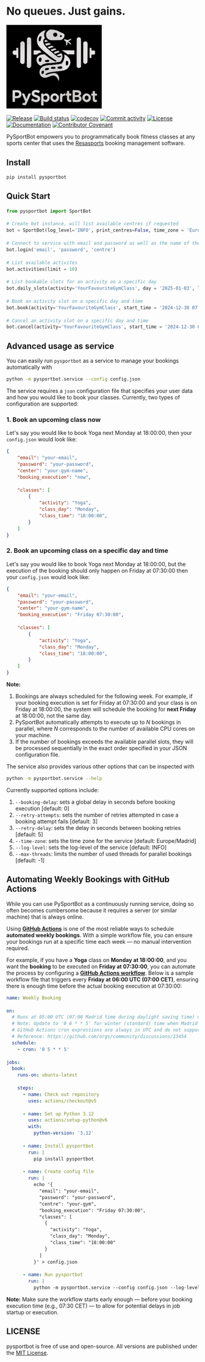 # No queues. Just gains.

<img src=https://github.com/jbeirer/resasports-bot/raw/main/docs/logo.png alt="Logo" width="250">


[![Release](https://img.shields.io/github/v/release/jbeirer/resasports-bot)](https://github.com/jbeirer/resasports-bot/releases)
[![Build status](https://img.shields.io/github/actions/workflow/status/jbeirer/resasports-bot/main.yml?branch=main)](https://github.com/jbeirer/resasports-bot/actions/workflows/main.yml?query=branch%3Amain)
[![codecov](https://codecov.io/gh/jbeirer/resasports-bot/graph/badge.svg?token=ZCJV384TXF)](https://codecov.io/gh/jbeirer/resasports-bot)
[![Commit activity](https://img.shields.io/github/commit-activity/m/jbeirer/resasports-bot)](https://github.com/jbeirer/resasports-bot/commits/main/)
[![License](https://img.shields.io/github/license/jbeirer/resasports-bot)](https://github.com/jbeirer/resasports-bot/blob/main/LICENSE)
[![Documentation](https://img.shields.io/badge/api-docs-blue)](https://jbeirer.github.io/resasports-bot/)
[![Contributor Covenant](https://img.shields.io/badge/Contributor%20Covenant-2.1-4baaaa.svg)](https://github.com/jbeirer/resasports-bot/blob/main/CODE_OF_CONDUCT.md)

PySportBot empowers you to programmatically book fitness classes at any sports center that uses the [Resasports](https://social.resasports.com/en/) booking management software.

## Install
```bash
pip install pysportbot
```

## Quick Start

```python
from pysportbot import SportBot

# Create bot instance, will list available centres if requested
bot = SportBot(log_level='INFO', print_centres=False, time_zone = 'Europe/Madrid')

# Connect to service with email and password as well as the name of the centre
bot.login('email', 'password', 'centre')

# List available activites
bot.activities(limit = 10)

# List bookable slots for an activity on a specific day
bot.daily_slots(activity='YourFavouriteGymClass', day = '2025-01-03', limit = 10)

# Book an activity slot on a specific day and time
bot.book(activity='YourFavouriteGymClass', start_time = '2024-12-30 07:00:00')

# Cancel an activity slot on a specific day and time
bot.cancel(activity='YourFavouriteGymClass', start_time = '2024-12-30 07:00:00')
```

## Advanced usage as service

You can easily run `pysportbot` as a service to manage your bookings automatically with
```bash
python -m pysportbot.service --config config.json
```
The service requires a `json` configuration file that specifies your user data and how you would like to book your classes. Currently, two types of configuration are supported:

### 1. Book an upcoming class now

Let's say you would like to book Yoga next Monday at 18:00:00, then your `config.json` would look like:

```json
{
    "email": "your-email",
    "password": "your-password",
    "center": "your-gym-name",
    "booking_execution": "now",

    "classes": [
        {
            "activity": "Yoga",
            "class_day": "Monday",
            "class_time": "18:00:00",
        }
    ]
}
```
### 2. Book an upcoming class on a specific day and time

Let's say you would like to book Yoga next Monday at 18:00:00, but the execution of the booking should only happen on Friday at 07:30:00 then your `config.json` would look like:

```json
{
    "email": "your-email",
    "password": "your-password",
    "center": "your-gym-name",
    "booking_execution": "Friday 07:30:00",

    "classes": [
        {
            "activity": "Yoga",
            "class_day": "Monday",
            "class_time": "18:00:00",
        }
    ]
}
```

**Note:**
1. Bookings are always scheduled for the following week. For example, if your booking execution is set for Friday at 07:30:00 and your class is on Friday at 18:00:00, the system will schedule the booking for **next Friday** at 18:00:00, not the same day.
2. PySportBot automatically attempts to execute up to *N* bookings in parallel, where *N* corresponds to the number of available CPU cores on your machine.
3. If the number of bookings exceeds the available parallel slots, they will be processed sequentially in the exact order specified in your JSON configuration file.


The service also provides various other options that can be inspected with

```bash
python -m pysportbot.service --help
```
Currently supported options include:

1. `--booking-delay`: sets a global delay in seconds before booking execution [default: 0]
2. `--retry-attempts`: sets the number of retries attempted in case a booking attempt fails [default: 3]
3. `--retry-delay`: sets the delay in seconds between booking retries [default: 5]
4. `--time-zone`: sets the time zone for the service [default: Europe/Madrid]
5. `--log-level`: sets the log-level of the service [default: INFO]
6. `--max-threads`: limits the number of used threads for parallel bookings [default: -1]

## Automating Weekly Bookings with GitHub Actions

While you can use PySportBot as a continuously running service, doing so often becomes cumbersome because it requires a server (or similar machine) that is always online.

Using **[GitHub Actions](https://docs.github.com/en/actions)** is one of the most reliable ways to schedule **automated weekly bookings**. With a simple workflow file, you can ensure your bookings run at a specific time each week — no manual intervention required.

For example, if you have a **Yoga** class on **Monday at 18:00:00**, and you want the **booking** to be executed on **Friday at 07:30:00**, you can automate the process by configuring a **[GitHub Actions workflow](https://docs.github.com/en/actions/writing-workflows)**. Below is a sample workflow file that triggers every **Friday at 06:00 UTC (07:00 CET)**, ensuring there is enough time before the actual booking execution at 07:30:00:

```yml
name: Weekly Booking

on:
  # Runs at 05:00 UTC (07:00 Madrid time during daylight saving time) on Fridays
  # Note: Update to '0 6 * * 5' for winter (standard) time when Madrid shifts to UTC+1
  # GitHub Actions cron expressions are always in UTC and do not support time zones
  # Reference: https://github.com/orgs/community/discussions/13454
  schedule:
    - cron: '0 5 * * 5'

jobs:
  book:
    runs-on: ubuntu-latest

    steps:
      - name: Check out repository
        uses: actions/checkout@v5

      - name: Set up Python 3.12
        uses: actions/setup-python@v6
        with:
          python-version: '3.12'

      - name: Install pysportbot
        run: |
          pip install pysportbot

      - name: Create config file
        run: |
          echo '{
            "email": "your-email",
            "password": "your-password",
            "centre": "your-gym",
            "booking_execution": "Friday 07:30:00",
            "classes": [
              {
                "activity": "Yoga",
                "class_day": "Monday",
                "class_time": "18:00:00"
              }
            ]
          }' > config.json

      - name: Run pysportbot
        run: |
          python -m pysportbot.service --config config.json --log-level INFO --booking-delay 1 --retry-attempts 3 --retry-delay 5
```
**Note:** Make sure the workflow starts early enough — before your booking execution time (e.g., 07:30 CET) — to allow for potential delays in job startup or execution.


## LICENSE

pysportbot is free of use and open-source. All versions are
published under the [MIT License](https://github.com/jbeirer/resasports-bot/blob/main/LICENSE).
